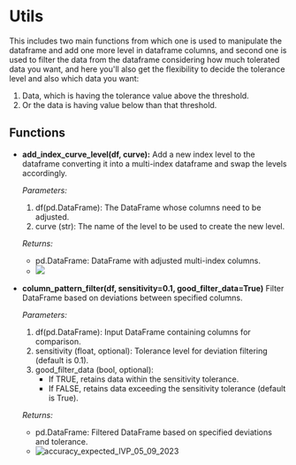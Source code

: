 # Utils
This includes two main functions from which one is used to manipulate the dataframe and add one more level in dataframe columns, and second one 
is used to filter the data from the dataframe considering how much tolerated data you want, and here you'll also get the flexibility to decide the tolerance level
and also which data you want:
1. Data, which is having the tolerance value above the threshold.
2. Or the data is having value below than that threshold.
## Functions
* **add_index_curve_level(df, curve):**
Add a new index level to the dataframe converting it into a multi-index dataframe and swap the levels accordingly.

    *Parameters:*
  1. df(pd.DataFrame): The DataFrame whose columns need to be adjusted.
  2. curve (str): The name of the level to be used to create the new level.
  
  *Returns:* 
  * pd.DataFrame: DataFrame with adjusted multi-index columns.
  * <img src="C:\Users\frank\OneDrive\Desktop\Capture.PNG"/>
      

* **column_pattern_filter(df, sensitivity=0.1, good_filter_data=True)**
Filter DataFrame based on deviations between specified columns.

    *Parameters:*
   1. df(pd.DataFrame): Input DataFrame containing columns for comparison.
   2. sensitivity (float, optional): Tolerance level for deviation filtering (default is 0.1).
   3. good_filter_data (bool, optional):
       * If TRUE, retains data within the sensitivity tolerance.
       * If FALSE, retains data exceeding the sensitivity tolerance (default is True).
    
   *Returns:*
    * pd.DataFrame: Filtered DataFrame based on specified deviations and tolerance.
    * ![accuracy_expected_IVP_05_09_2023](https://github.com/fs-smarthelio/test/assets/143487427/34d03259-bc1b-43f3-9de0-ac89edf38259)
